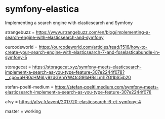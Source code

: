 # symfony-elastica
Implementing a search engine with elasticsearch and Symfony


strangebuzz = https://www.strangebuzz.com/en/blog/implementing-a-search-engine-with-elasticsearch-and-symfony

ourcodeworld = https://ourcodeworld.com/articles/read/1516/how-to-create-your-search-engine-with-elasticsearch-7-and-foselasticabundle-in-symfony-5

storagecat = https://storagecat.xyz/symfony-meets-elasticsearch-implement-a-search-as-you-type-feature-307e2244f078?__cpo=aHR0cHM6Ly9zdGVmYW4tcG9lbHRsLm1lZGl1bS5jb20

stefan-poeltl-medium = https://stefan-poeltl.medium.com/symfony-meets-elasticsearch-implement-a-search-as-you-type-feature-307e2244f078

afsy = https://afsy.fr/avent/2017/20-elasticsearch-6-et-symfony-4

master = working
